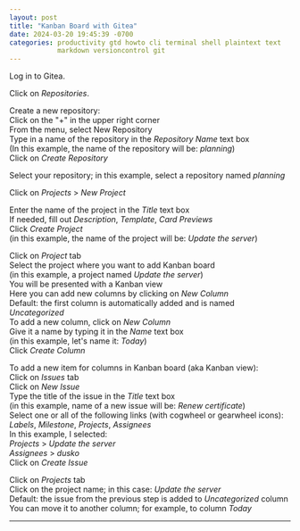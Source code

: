 ```yaml
---
layout: post
title: "Kanban Board with Gitea"
date: 2024-03-20 19:45:39 -0700 
categories: productivity gtd howto cli terminal shell plaintext text 
            markdown versioncontrol git
---
```


Log in to Gitea.

Click on *Repositories*.

Create a new repository:   
Click on the "+" in the upper right corner   
From the menu, select New Repository   
Type in a name of the repository in the *Repository Name* text box   
(In this example, the name of the repository will be:  *planning*)   
Click on *Create Repository*

Select your repository; in this example, select a repository named *planning*

Click on *Projects* > *New Project*

Enter the name of the project in the *Title* text box   
If needed, fill out *Description*, *Template*, *Card Previews*   
Click *Create Project*   
(in this example, the name of the project will be:  *Update the server*)

Click on *Project* tab   
Select the project where you want to add Kanban board   
(in this example, a project named *Update the server*)   
You will be presented with a Kanban view  
Here you can add new columns by clicking on *New Column*   
Default: the first column is automatically added and is named *Uncategorized*  
To add a new column, click on *New Column*   
Give it a name by typing it in the *Name* text box   
(in this example, let's name it: *Today*)   
Click *Create Column*   

To add a new item for columns in Kanban board (aka Kanban view):   
Click on *Issues* tab   
Click on *New Issue*   
Type the title of the issue in the *Title* text box   
(in this example, name of a new issue will be: *Renew certificate*)   
Select one or all of the following links (with cogwheel or gearwheel icons):  
*Labels*, *Milestone*, *Projects*, *Assignees*    
In this example, I selected:    
  *Projects* > *Update the server*   
  *Assignees* > *dusko*    
Click on *Create Issue*    

Click on *Projects* tab    
Click on the project name; in this case:  *Update the server*   
Default: the issue from the previous step is added to *Uncategorized* column   
You can move it to another column; for example, to column *Today*   

----


